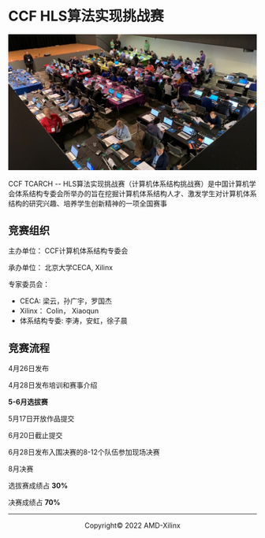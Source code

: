 # CCF HLS算法实现挑战赛

![](./images/cover.jpg)

CCF TCARCH -- HLS算法实现挑战赛（计算机体系结构挑战赛）是中国计算机学会体系结构专委会所举办的旨在挖掘计算机体系结构人才、激发学生对计算机体系结构的研究兴趣、培养学生创新精神的一项全国赛事

## 竞赛组织
主办单位： CCF计算机体系结构专委会

承办单位： 北京大学CECA, Xilinx

专家委员会：
+ CECA: 梁云，孙广宇，罗国杰
+ Xilinx： Colin， Xiaoqun
+ 体系结构专委:   李涛，安虹，徐子晨


## 竞赛流程


4月26日发布

4月28日发布培训和赛事介绍

**5-6月选拔赛**

5月17日开放作品提交

6月20日截止提交

6月28日发布入围决赛的8-12个队伍参加现场决赛

8月决赛

选拔赛成绩占 **30%**

决赛成绩占 **70%**

---------------------------------------
<p align="center">Copyright&copy; 2022 AMD-Xilinx</p>
